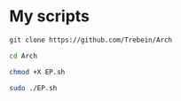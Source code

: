 # My scripts

```BASH
git clone https://github.com/Trebein/Arch
```
```BASH
cd Arch
```
```BASH
chmod +X EP.sh
```
```BASH
sudo ./EP.sh
```
